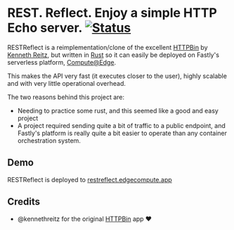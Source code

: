 # REST. Reflect. Enjoy a simple HTTP Echo server. [![Status](https://github.com/yannh/restreflect/actions/workflows/deploy.yml/badge.svg)](https://github.com/yannh/restreflect/actions/workflows/deploy.yml)

RESTReflect is a reimplementation/clone of the excellent
[HTTPBin](https://httpbin.org) by [Kenneth Reitz](https://kennethreitz.org/), but written
in [Rust](https://www.rust-lang.org/) so it can easily be deployed on Fastly's
serverless platform, [Compute@Edge](https://www.fastly.com/products/edge-compute).

This makes the API very fast (it executes closer to the user), highly scalable and with
very little operational overhead.

The two reasons behind this project are:
 * Needing to practice some rust, and this seemed like a good and easy project
 * A project required sending quite a bit of traffic to a public endpoint, 
and Fastly's platform is really quite a bit easier to operate than any container
orchestration system.

## Demo

RESTReflect is deployed to [restreflect.edgecompute.app](https://restreflect.edgecompute.app/)

## Credits

 - @kennethreitz for the original [HTTPBin](https://httpbin.org) app ❤️
